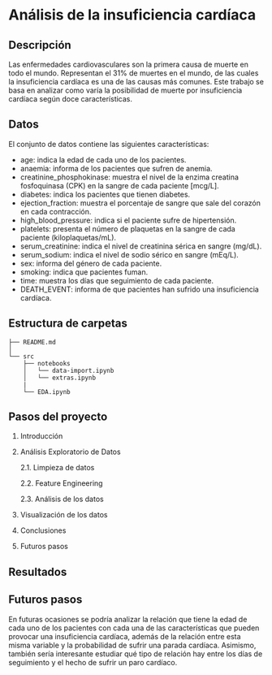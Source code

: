 # Análisis de la insuficiencia cardíaca
## Descripción
Las enfermedades cardiovasculares son la primera causa de muerte en todo el mundo. Representan el 31% de muertes en el mundo, de las cuales la insuficiencia cardíaca es una de las causas más comunes. Este trabajo se basa en analizar como varía la posibilidad de muerte por insuficiencia cardíaca según doce características.
## Datos
El conjunto de datos contiene las siguientes características:
-	age: indica la edad de cada uno de los pacientes. 
-	anaemia: informa de los pacientes que sufren de anemia.
-	creatinine_phosphokinase: muestra el nivel de la enzima creatina fosfoquinasa (CPK) en la sangre de cada paciente [mcg/L].
-	diabetes: indica los pacientes que tienen diabetes. 
-	ejection_fraction: muestra el porcentaje de sangre que sale del corazón en cada contracción. 
-	high_blood_pressure: indica si el paciente sufre de hipertensión. 
-	platelets: presenta el número de plaquetas en la sangre de cada paciente (kiloplaquetas/mL).
-	serum_creatinine: indica el nivel de creatinina sérica en sangre (mg/dL).
-	serum_sodium: indica el nivel de sodio sérico en sangre (mEq/L).
-	sex: informa del género de cada paciente. 
-	smoking: indica que pacientes fuman. 
-	time: muestra los días que seguimiento de cada paciente. 
-	DEATH_EVENT: informa de que pacientes han sufrido una insuficiencia cardíaca. 
## Estructura de carpetas
    ├── README.md         
    │                      
    └── src                
        ├── notebooks
        │   └── data-import.ipynb
        │   └── extras.ipynb
        |
        └── EDA.ipynb
## Pasos del proyecto
1. Introducción
2. Análisis Exploratorio de Datos

   2.1. Limpieza de datos

   2.2. Feature Engineering

   2.3. Análisis de los datos
3. Visualización de los datos
4. Conclusiones
5. Futuros pasos
## Resultados

## Futuros pasos
En futuras ocasiones se podría analizar la relación que tiene la edad de cada uno de los pacientes con cada una de las características que pueden provocar una insuficiencia cardíaca, además de la relación entre esta misma variable y la probabilidad de sufrir una parada cardíaca. Asimismo, también sería interesante estudiar qué tipo de relación hay entre los días de seguimiento y el hecho de sufrir un paro cardíaco. 